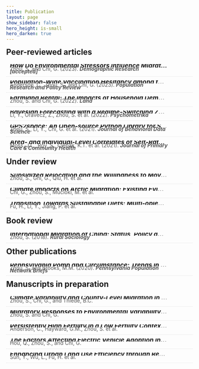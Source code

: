 ```yaml
---
title: Publication
layout: page
show_sidebar: false
hero_height: is-small
hero_darken: true
---
```


<!-- **\* indicates first author** -->
<!-- <i>\* indicates first author</i> -->
<!-- \* indicates first author -->

<!-- This line makes sure the STATA icon for land rental paper will render -->
<!-- See doc here: https://icon-sets.iconify.design/vscode-icons/file-type-stata/ -->
<script src="https://code.iconify.design/iconify-icon/1.0.0-beta.3/iconify-icon.min.js"></script>

<!-- This line makes sure the Altmetric badges show on the website -->
<!-- See doc here: https://api.altmetric.com/embeds.html -->
<script type='text/javascript' src='https://d1bxh8uas1mnw7.cloudfront.net/assets/embed.js'></script>

<!-- See how to use Dimensions Badges: https://badge.dimensions.ai/ -->
<!-- <span class="__dimensions_badge_embed__" data-doi="" data-style="small_circle" data-badge-popover="right"></span> -->

<!-- SETUP STYLES -->
<html lang="en">
<head>
<meta charset="UTF-8">
<meta name="viewport" content="width=device-width, initial-scale=1.0">
<title>Publications</title>
<style>
  .publication {
    border-bottom: 1px dotted #ddd;
    padding: 10px;
    overflow: hidden;
  }
  .publication-info {
    float: left;
    width: 88%; /* Adjust the width as needed */
  }
  .metrics-badges {
    float: right;
    width: 12%; /* Adjust the width as needed */
    text-align: right;
  }
  .altmetric-badge, .dimensions-badge {
    display: inline-block;
    vertical-align: top;
  }
  .publication-title {
    font-size: 1.2em;
    font-weight: bold;
    margin: 0;
    line-height: 0.5; /* Reduced line height */
    text-align: justify;
    text-decoration: none; /* Remove the default underline of hyperlinks */
    color: #000; /* Set the color of the link */
    overflow: hidden; /* Enable overflow hiding */
    white-space: nowrap; /* Keep the text in a single line */
    text-overflow: ellipsis; /* Add ellipsis (...) to text overflow */
    display: block; /* Block display to occupy the full width */
    max-width: 100%; /* Limit the width to prevent overflow */
  }
  .publication-authors {
    font-size: 1.0em;
    color: #555;
    margin: 0;
    line-height: 0.5; /* Reduced line height */
    text-align: left;
  }
  .publication-links {
    margin: 0;
    line-height: 0.5; /* Reduced line height */
  }
  .publication-links a {
    text-decoration: none;
    margin-right: 10px;
    color: #1a0dab;
  }
  .section-title {
    font-size: 1.5em;
    margin-top: 10px;
    margin-bottom: 10px;
</style>
</head>
<body>

<!-- PUBLICATION RECORD -->
<h4 class="section-title">Peer-reviewed articles</h4>
<div class="publication">
  <div class="publication-info">
    <h6 class="publication-title">
      <a href="" target="_blank">How Do Environmental Stressors Influence Migration? A Meta-regression Analysis of the Environmental Migration Literature</a>
    </h6>
    <p class="publication-authors">Zhou, S. and Chi, G. (2023). <b><i>Demographic Research [accepted]</i></b></p>
    <div class="publication-links">
      <a href="/downloads/pubs/2023EnvMigMeta.pdf" target="_blank" rel="noopener"><i class="far fa-file-pdf"></i></a>
    </div>
  </div>
  <div class="metrics-badges">
    <div class="altmetric-badge">
      <div class="altmetric-embed" data-badge-type="donut" data-doi=""></div>
    </div>
    <div class="dimensions-badge">
      <script type="text/javascript" src="https://badge.dimensions.ai/badge.js" async charset="utf-8"></script>
      <span class="__dimensions_badge_embed__" data-doi="" data-style="small_circle" data-badge-popover="right"></span>
    </div>
  </div>
</div>

<!-- PUBLICATION RECORD -->
<div class="publication">
  <div class="publication-info">
    <h6 class="publication-title">
      <a href="https://link.springer.com/article/10.1007/s11113-023-09816-9" target="_blank">Population-Wide Vaccination Hesitancy among the Amish: A County-Level Study of COVID-19 Vaccine Adoption and Implications for Public Health Policy and Practice</a>
    </h6>
    <p class="publication-authors">Anderson, C., Zhou, S., and Chi, G. (2023). <b><i>Population Research and Policy Review</i></b></p>
    <div class="publication-links">
      <a href="/downloads/pubs/2023AmishCovidVacc.pdf" target="_blank" rel="noopener"><i class="far fa-file-pdf"></i></a>
      <a href="https://github.com/shuai-zhou/AmishCovidVaccineAdoption" target="_blank" rel="noopener"><i class="fab fa-github"></i></a>
    </div>
  </div>
  <div class="metrics-badges">
    <div class="altmetric-badge">
      <div class="altmetric-embed" data-badge-type="donut" data-doi="10.1007/s11113-023-09816-9"></div>
    </div>
    <div class="dimensions-badge">
      <script type="text/javascript" src="https://badge.dimensions.ai/badge.js" async charset="utf-8"></script>
      <span class="__dimensions_badge_embed__" data-doi="10.1007/s11113-023-09816-9" data-style="small_circle" data-badge-popover="right"></span>
    </div>
  </div>
</div>

<!-- PUBLICATION RECORD -->
<div class="publication">
  <div class="publication-info">
    <h6 class="publication-title">
      <a href="https://www.mdpi.com/2073-445X/11/8/1318" target="_blank">Farmland Rental: The Impacts of Household Demographics and Livelihood Strategies in China</a>
    </h6>
    <p class="publication-authors">Zhou, S. and Chi, G. (2022). <b><i>Land</i></b></p>
    <div class="publication-links">
      <a href="/downloads/pubs/2019LandRental.pdf" target="_blank" rel="noopener"><i class="far fa-file-pdf"></i></a>
      <a href="/downloads/codes/LandRental.zip" target="_blank" rel="noopener"><iconify-icon icon="vscode-icons:file-type-stata"></iconify-icon></a>
    </div>
  </div>
  <div class="metrics-badges">
    <div class="altmetric-badge">
      <div class="altmetric-embed" data-badge-type="donut" data-doi="10.3390/land11081318"></div>
    </div>
    <div class="dimensions-badge">
      <script type="text/javascript" src="https://badge.dimensions.ai/badge.js" async charset="utf-8"></script>
      <span class="__dimensions_badge_embed__" data-doi="10.3390/land11081318" data-style="small_circle" data-badge-popover="right"></span>
    </div>
  </div>
</div>

<!-- PUBLICATION RECORD -->
<div class="publication">
  <div class="publication-info">
    <h6 class="publication-title">
      <a href="https://link.springer.com/article/10.1007/s11336-021-09831-9" target="_blank">Bayesian Forecasting with a Regime-Switching Zero-Inflated Multilevel Poisson Regression Model: An Application to Adolescent Alcohol Use with Spatial Covariates</a>
    </h6>
    <p class="publication-authors">Li, Y., Oravecz, Z., Zhou, S. et al. (2022). <b><i>Psychometrika</i></b></p>
    <div class="publication-links">
      <a href="/downloads/pubs/2022BayesianForecast.pdf" target="_blank" rel="noopener"><i class="far fa-file-pdf"></i></a>
    </div>
  </div>
  <div class="metrics-badges">
    <div class="altmetric-badge">
      <div class="altmetric-embed" data-badge-type="donut" data-doi="10.1007/s11336-021-09831-9"></div>
    </div>
    <div class="dimensions-badge">
      <script type="text/javascript" src="https://badge.dimensions.ai/badge.js" async charset="utf-8"></script>
      <span class="__dimensions_badge_embed__" data-doi="10.1007/s11336-021-09831-9" data-style="small_circle" data-badge-popover="right"></span>
    </div>
  </div>
</div>

<!-- PUBLICATION RECORD -->
<div class="publication">
  <div class="publication-info">
    <h6 class="publication-title">
      <a href="https://jbds.isdsa.org/index.php/jbds/article/view/27" target="_blank">GPS2space: An Open-source Python Library for Spatial Measure Extraction from GPS Data</a>
    </h6>
    <p class="publication-authors">Zhou, S., Li, Y., Chi, G. et al. (2021). <b><i>Journal of Behavioral Data Science</i></b></p>
    <div class="publication-links">
      <a href="/downloads/pubs/2021GPS2space.pdf" target="_blank" rel="noopener"><i class="far fa-file-pdf"></i></a>
      <a href="/downloads/codes/2021GPS2space.pdf" target="_blank" rel="noopener"><i class="fab fa-python"></i></a>
      <a href="https://github.com/shuai-zhou/gps2space" target="_blank" rel="noopener"><i class="fab fa-github"></i></a>
    </div>
  </div>
  <div class="metrics-badges">
    <div class="altmetric-badge">
      <div class="altmetric-embed" data-badge-type="donut" data-doi="10.35566/jbds/v1n2/p5"></div>
    </div>
    <div class="dimensions-badge">
      <script type="text/javascript" src="https://badge.dimensions.ai/badge.js" async charset="utf-8"></script>
      <span class="__dimensions_badge_embed__" data-doi="10.35566/jbds/v1n2/p5" data-style="small_circle" data-badge-popover="right"></span>
    </div>
  </div>
</div>

<!-- PUBLICATION RECORD -->
<div class="publication">
  <div class="publication-info">
    <h6 class="publication-title">
      <a href="https://journals.sagepub.com/doi/full/10.1177/21501327211039715" target="_blank">Area- and Individual-Level Correlates of Self-Rated Health: Implications for Geographic Health Disparities</a>
    </h6>
    <p class="publication-authors">Moss, J.L., Roy, S., Clebak, K.T. et al. (2021). <b><i>Journal of Primary Care & Community Health</i></b></p>
    <div class="publication-links">
      <a href="/downloads/pubs/2021SelfRatedHealth.pdf" target="_blank" rel="noopener"><i class="far fa-file-pdf"></i></a>
    </div>
  </div>
  <div class="metrics-badges">
    <div class="altmetric-badge">
      <div class="altmetric-embed" data-badge-type="donut" data-doi="10.1177/21501327211039715"></div>
    </div>
    <div class="dimensions-badge">
      <script type="text/javascript" src="https://badge.dimensions.ai/badge.js" async charset="utf-8"></script>
      <span class="__dimensions_badge_embed__" data-doi="10.1177/21501327211039715" data-style="small_circle" data-badge-popover="right"></span>
    </div>
  </div>
</div>

<h4 class="section-title">Under review</h4>
<div class="publication">
  <div class="publication-info">
    <h6 class="publication-title">
      <a href="" target="_blank">Subsidized Relocation and the Willingness to Move: Evidence from the Targeted Poverty Alleviation Project in China</a>
    </h6>
    <p class="publication-authors">Zhou, S., Ghi, G., Qiu, H. et al.</p>
    <div class="publication-links">
    </div>
  </div>
  <div class="metrics-badges">
    <div class="altmetric-badge">
      <div class="altmetric-embed" data-badge-type="donut" data-doi=""></div>
    </div>
    <div class="dimensions-badge">
      <script type="text/javascript" src="https://badge.dimensions.ai/badge.js" async charset="utf-8"></script>
      <span class="__dimensions_badge_embed__" data-doi="" data-style="small_circle" data-badge-popover="right"></span>
    </div>
  </div>
</div>

<div class="publication">
  <div class="publication-info">
    <h6 class="publication-title">
      <a href="" target="_blank">Climate Impacts on Arctic Migration: Existing Evidence and Research Agenda</a>
    </h6>
    <p class="publication-authors">Chi, G., Zhou, S., Mucioki, M. et al.</p>
    <div class="publication-links">
    </div>
  </div>
  <div class="metrics-badges">
    <div class="altmetric-badge">
      <div class="altmetric-embed" data-badge-type="donut" data-doi=""></div>
    </div>
    <div class="dimensions-badge">
      <script type="text/javascript" src="https://badge.dimensions.ai/badge.js" async charset="utf-8"></script>
      <span class="__dimensions_badge_embed__" data-doi="" data-style="small_circle" data-badge-popover="right"></span>
    </div>
  </div>
</div>

<div class="publication">
  <div class="publication-info">
    <h6 class="publication-title">
      <a href="" target="_blank">Transition Towards Sustainable Diets: Multi-objective Optimization of Dietary Pattern in China</a>
    </h6>
    <p class="publication-authors">Fu, H., Li, Y., Jiang, P. et al.</p>
    <div class="publication-links">
    </div>
  </div>
  <div class="metrics-badges">
    <div class="altmetric-badge">
      <div class="altmetric-embed" data-badge-type="donut" data-doi=""></div>
    </div>
    <div class="dimensions-badge">
      <script type="text/javascript" src="https://badge.dimensions.ai/badge.js" async charset="utf-8"></script>
      <span class="__dimensions_badge_embed__" data-doi="" data-style="small_circle" data-badge-popover="right"></span>
    </div>
  </div>
</div>

<h4 class="section-title">Book review</h4>
<div class="publication">
  <div class="publication-info">
    <h6 class="publication-title">
      <a href="https://onlinelibrary.wiley.com/doi/full/10.1111/ruso.12246" target="_blank">International Migration of China: Status, Policy and Social Responses to the Globalization of Migration" by Lu Miao and Huiyao Wang (Singapore: Springer, 2017. 135 pp. ISBN: 978‐981‐10‐6073‐1)</a>
    </h6>
    <p class="publication-authors">Zhou, S. (2018). <b><i>Rural Sociology</i></b></p>
    <div class="publication-links">
      <a href="/downloads/pubs/2018InternationalMigChina.pdf" target="_blank" rel="noopener"><i class="far fa-file-pdf"></i></a>
    </div>
  </div>
  <div class="metrics-badges">
    <div class="altmetric-badge">
      <div class="altmetric-embed" data-badge-type="donut" data-doi="10.1111/ruso.12246"></div>
    </div>
    <div class="dimensions-badge">
      <script type="text/javascript" src="https://badge.dimensions.ai/badge.js" async charset="utf-8"></script>
      <span class="__dimensions_badge_embed__" data-doi="10.1111/ruso.12246" data-style="small_circle" data-badge-popover="right"></span>
    </div>
  </div>
</div>

<h4 class="section-title">Other publications</h4>
<div class="publication">
  <div class="publication-info">
    <h6 class="publication-title">
      <a href="https://pop.psu.edu/sites/pri/files/HSDropOutRatesBrief_RFCdocx.pdf" target="_blank">Pennsylvania Pomp and Circumstance: Trends in High School Drop Outs</a>
    </h6>
    <p class="publication-authors">Zhou, S. and Brooks, M.M. (2020). <b><i>Pennsylvania Population Network Briefs</i></b></p>
    <div class="publication-links">
      <a href="/downloads/pubs/2020PennDropout.pdf" target="_blank" rel="noopener"><i class="far fa-file-pdf"></i></a>
    </div>
  </div>
  <div class="metrics-badges">
    <div class="altmetric-badge">
      <div class="altmetric-embed" data-badge-type="donut" data-doi=""></div>
    </div>
    <div class="dimensions-badge">
      <script type="text/javascript" src="https://badge.dimensions.ai/badge.js" async charset="utf-8"></script>
      <span class="__dimensions_badge_embed__" data-doi="" data-style="small_circle" data-badge-popover="right"></span>
    </div>
  </div>
</div>

<h4 class="section-title">Manuscripts in preparation</h4>
<div class="publication">
  <div class="publication-info">
    <h6 class="publication-title">
      <a href="" target="_blank">Climate Variability and County-Level Migration in the United States, 1970 – 2010</a>
    </h6>
    <p class="publication-authors">Zhou, S., Chi, G., and Thiede, B.C.</p>
    <div class="publication-links">
    </div>
  </div>
  <div class="metrics-badges">
    <div class="altmetric-badge">
      <div class="altmetric-embed" data-badge-type="donut" data-doi=""></div>
    </div>
    <div class="dimensions-badge">
      <script type="text/javascript" src="https://badge.dimensions.ai/badge.js" async charset="utf-8"></script>
      <span class="__dimensions_badge_embed__" data-doi="" data-style="small_circle" data-badge-popover="right"></span>
    </div>
  </div>
</div>

<div class="publication">
  <div class="publication-info">
    <h6 class="publication-title">
      <a href="" target="_blank">Migratory Responses to Environmental Variability in the United States: A Multi-level Analysis of Microdata from the American Community Survey, 2010 – 2020</a>
    </h6>
    <p class="publication-authors">Zhou, S. and Chi, G.</p>
    <div class="publication-links">
    </div>
  </div>
  <div class="metrics-badges">
    <div class="altmetric-badge">
      <div class="altmetric-embed" data-badge-type="donut" data-doi=""></div>
    </div>
    <div class="dimensions-badge">
      <script type="text/javascript" src="https://badge.dimensions.ai/badge.js" async charset="utf-8"></script>
      <span class="__dimensions_badge_embed__" data-doi="" data-style="small_circle" data-badge-popover="right"></span>
    </div>
  </div>
</div>

<div class="publication">
  <div class="publication-info">
    <h6 class="publication-title">
      <a href="" target="_blank">Persistently High Fertility in a Low Fertility Context: How Do America’s Amish Heterogeneously Respond to Fertility-Reducing Structural Incentives?</a>
    </h6>
    <p class="publication-authors">Anderson, C., Hayward, G.M., Zhou, S. et al.</p>
    <div class="publication-links">
    </div>
  </div>
  <div class="metrics-badges">
    <div class="altmetric-badge">
      <div class="altmetric-embed" data-badge-type="donut" data-doi=""></div>
    </div>
    <div class="dimensions-badge">
      <script type="text/javascript" src="https://badge.dimensions.ai/badge.js" async charset="utf-8"></script>
      <span class="__dimensions_badge_embed__" data-doi="" data-style="small_circle" data-badge-popover="right"></span>
    </div>
  </div>
</div>

<div class="publication">
  <div class="publication-info">
    <h6 class="publication-title">
      <a href="" target="_blank">The Factors Affecting Electric Vehicle Adoption in the United States, 2016 – 2021</a>
    </h6>
    <p class="publication-authors">Hou, Q., Zhou, S., and Chi, G.</p>
    <div class="publication-links">
    </div>
  </div>
  <div class="metrics-badges">
    <div class="altmetric-badge">
      <div class="altmetric-embed" data-badge-type="donut" data-doi=""></div>
    </div>
    <div class="dimensions-badge">
      <script type="text/javascript" src="https://badge.dimensions.ai/badge.js" async charset="utf-8"></script>
      <span class="__dimensions_badge_embed__" data-doi="" data-style="small_circle" data-badge-popover="right"></span>
    </div>
  </div>
</div>

<div class="publication">
  <div class="publication-info">
    <h6 class="publication-title">
      <a href="" target="_blank">Enhancing Urban Land Use Efficiency through Regional Economic Integration: A Network Synergy Analysis in the Yangtze River Delta</a>
    </h6>
    <p class="publication-authors">Sun, Y., Wu, L., Fu, H. et al.</p>
    <div class="publication-links">
    </div>
  </div>
  <div class="metrics-badges">
    <div class="altmetric-badge">
      <div class="altmetric-embed" data-badge-type="donut" data-doi=""></div>
    </div>
    <div class="dimensions-badge">
      <script type="text/javascript" src="https://badge.dimensions.ai/badge.js" async charset="utf-8"></script>
      <span class="__dimensions_badge_embed__" data-doi="" data-style="small_circle" data-badge-popover="right"></span>
    </div>
  </div>
</div>


</body>
</html>

